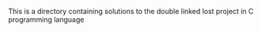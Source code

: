 This is a directory containing solutions to the double linked lost project in C programming language
